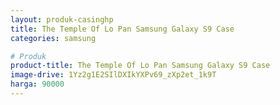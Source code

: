 ```yaml
---
layout: produk-casinghp
title: The Temple Of Lo Pan Samsung Galaxy S9 Case
categories: samsung

# Produk
product-title: The Temple Of Lo Pan Samsung Galaxy S9 Case
image-drive: 1Yz2g1E2SIlDXIkYXPv69_zXp2et_1k9T
harga: 90000
---
```


